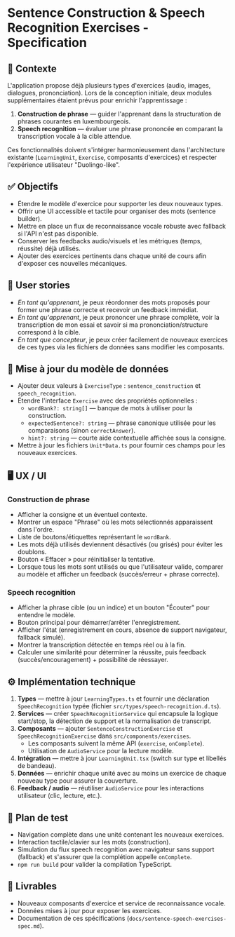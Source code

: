 # Sentence Construction & Speech Recognition Exercises - Specification

## 🎯 Contexte
L'application propose déjà plusieurs types d'exercices (audio, images, dialogues, prononciation). Lors de la conception initiale, deux modules supplémentaires étaient prévus pour enrichir l'apprentissage :

1. **Construction de phrase** — guider l'apprenant dans la structuration de phrases courantes en luxembourgeois.
2. **Speech recognition** — évaluer une phrase prononcée en comparant la transcription vocale à la cible attendue.

Ces fonctionnalités doivent s'intégrer harmonieusement dans l'architecture existante (`LearningUnit`, `Exercise`, composants d'exercices) et respecter l'expérience utilisateur "Duolingo-like".

## ✅ Objectifs
- Étendre le modèle d'exercice pour supporter les deux nouveaux types.
- Offrir une UI accessible et tactile pour organiser des mots (sentence builder).
- Mettre en place un flux de reconnaissance vocale robuste avec fallback si l'API n'est pas disponible.
- Conserver les feedbacks audio/visuels et les métriques (temps, réussite) déjà utilisés.
- Ajouter des exercices pertinents dans chaque unité de cours afin d'exposer ces nouvelles mécaniques.

## 🧠 User stories
- *En tant qu'apprenant*, je peux réordonner des mots proposés pour former une phrase correcte et recevoir un feedback immédiat.
- *En tant qu'apprenant*, je peux prononcer une phrase complète, voir la transcription de mon essai et savoir si ma prononciation/structure correspond à la cible.
- *En tant que concepteur*, je peux créer facilement de nouveaux exercices de ces types via les fichiers de données sans modifier les composants.

## 🧱 Mise à jour du modèle de données
- Ajouter deux valeurs à `ExerciseType` : `sentence_construction` et `speech_recognition`.
- Étendre l'interface `Exercise` avec des propriétés optionnelles :
  - `wordBank?: string[]` — banque de mots à utiliser pour la construction.
  - `expectedSentence?: string` — phrase canonique utilisée pour les comparaisons (sinon `correctAnswer`).
  - `hint?: string` — courte aide contextuelle affichée sous la consigne.
- Mettre à jour les fichiers `Unit*Data.ts` pour fournir ces champs pour les nouveaux exercices.

## 🖥️ UX / UI
### Construction de phrase
- Afficher la consigne et un éventuel contexte.
- Montrer un espace "Phrase" où les mots sélectionnés apparaissent dans l'ordre.
- Liste de boutons/étiquettes représentant le `wordBank`.
- Les mots déjà utilisés deviennent désactivés (ou grisés) pour éviter les doublons.
- Bouton « Effacer » pour réinitialiser la tentative.
- Lorsque tous les mots sont utilisés ou que l'utilisateur valide, comparer au modèle et afficher un feedback (succès/erreur + phrase correcte).

### Speech recognition
- Afficher la phrase cible (ou un indice) et un bouton "Écouter" pour entendre le modèle.
- Bouton principal pour démarrer/arrêter l'enregistrement.
- Afficher l'état (enregistrement en cours, absence de support navigateur, fallback simulé).
- Montrer la transcription détectée en temps réel ou à la fin.
- Calculer une similarité pour déterminer la réussite, puis feedback (succès/encouragement) + possibilité de réessayer.

## ⚙️ Implémentation technique
1. **Types** — mettre à jour `LearningTypes.ts` et fournir une déclaration `SpeechRecognition` typée (fichier `src/types/speech-recognition.d.ts`).
2. **Services** — créer `SpeechRecognitionService` qui encapsule la logique start/stop, la détection de support et la normalisation de transcript.
3. **Composants** — ajouter `SentenceConstructionExercise` et `SpeechRecognitionExercise` dans `src/components/exercises`.
   - Les composants suivent la même API (`exercise`, `onComplete`).
   - Utilisation de `AudioService` pour la lecture modèle.
4. **Intégration** — mettre à jour `LearningUnit.tsx` (switch sur type et libellés de bandeau).
5. **Données** — enrichir chaque unité avec au moins un exercice de chaque nouveau type pour assurer la couverture.
6. **Feedback / audio** — réutiliser `AudioService` pour les interactions utilisateur (clic, lecture, etc.).

## 🧪 Plan de test
- Navigation complète dans une unité contenant les nouveaux exercices.
- Interaction tactile/clavier sur les mots (construction).
- Simulation du flux speech recognition avec navigateur sans support (fallback) et s'assurer que la complétion appelle `onComplete`.
- `npm run build` pour valider la compilation TypeScript.

## 🚀 Livrables
- Nouveaux composants d'exercice et service de reconnaissance vocale.
- Données mises à jour pour exposer les exercices.
- Documentation de ces spécifications (`docs/sentence-speech-exercises-spec.md`).
